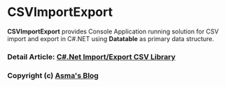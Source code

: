 # CSVImportExport
**CSVImportExport** provides Console Application running solution for CSV import and export in C#.NET using **Datatable** as primary data structure.

### Detail Article: [C#.Net Import/Export CSV Library ](https://www.asmak9.com/)

### Copyright (c) [Asma's Blog](https://www.asmak9.com/)
